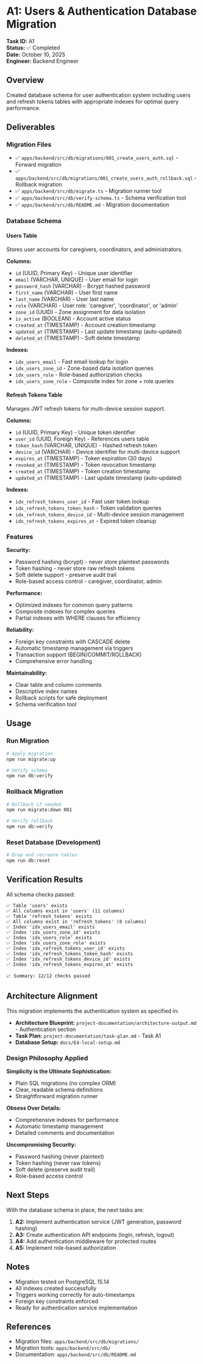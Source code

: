 # A1: Users & Authentication Database Migration

**Task ID:** A1  
**Status:** ✅ Completed  
**Date:** October 10, 2025  
**Engineer:** Backend Engineer

## Overview

Created database schema for user authentication system including users and refresh tokens tables with appropriate indexes for optimal query performance.

## Deliverables

### Migration Files

- ✅ `apps/backend/src/db/migrations/001_create_users_auth.sql` - Forward migration
- ✅ `apps/backend/src/db/migrations/001_create_users_auth_rollback.sql` - Rollback migration
- ✅ `apps/backend/src/db/migrate.ts` - Migration runner tool
- ✅ `apps/backend/src/db/verify-schema.ts` - Schema verification tool
- ✅ `apps/backend/src/db/README.md` - Migration documentation

### Database Schema

#### Users Table

Stores user accounts for caregivers, coordinators, and administrators.

**Columns:**

- `id` (UUID, Primary Key) - Unique user identifier
- `email` (VARCHAR, UNIQUE) - User email for login
- `password_hash` (VARCHAR) - Bcrypt hashed password
- `first_name` (VARCHAR) - User first name
- `last_name` (VARCHAR) - User last name
- `role` (VARCHAR) - User role: 'caregiver', 'coordinator', or 'admin'
- `zone_id` (UUID) - Zone assignment for data isolation
- `is_active` (BOOLEAN) - Account active status
- `created_at` (TIMESTAMP) - Account creation timestamp
- `updated_at` (TIMESTAMP) - Last update timestamp (auto-updated)
- `deleted_at` (TIMESTAMP) - Soft delete timestamp

**Indexes:**

- `idx_users_email` - Fast email lookup for login
- `idx_users_zone_id` - Zone-based data isolation queries
- `idx_users_role` - Role-based authorization checks
- `idx_users_zone_role` - Composite index for zone + role queries

#### Refresh Tokens Table

Manages JWT refresh tokens for multi-device session support.

**Columns:**

- `id` (UUID, Primary Key) - Unique token identifier
- `user_id` (UUID, Foreign Key) - References users table
- `token_hash` (VARCHAR, UNIQUE) - Hashed refresh token
- `device_id` (VARCHAR) - Device identifier for multi-device support
- `expires_at` (TIMESTAMP) - Token expiration (30 days)
- `revoked_at` (TIMESTAMP) - Token revocation timestamp
- `created_at` (TIMESTAMP) - Token creation timestamp
- `updated_at` (TIMESTAMP) - Last update timestamp (auto-updated)

**Indexes:**

- `idx_refresh_tokens_user_id` - Fast user token lookup
- `idx_refresh_tokens_token_hash` - Token validation queries
- `idx_refresh_tokens_device_id` - Multi-device session management
- `idx_refresh_tokens_expires_at` - Expired token cleanup

### Features

**Security:**

- Password hashing (bcrypt) - never store plaintext passwords
- Token hashing - never store raw refresh tokens
- Soft delete support - preserve audit trail
- Role-based access control - caregiver, coordinator, admin

**Performance:**

- Optimized indexes for common query patterns
- Composite indexes for complex queries
- Partial indexes with WHERE clauses for efficiency

**Reliability:**

- Foreign key constraints with CASCADE delete
- Automatic timestamp management via triggers
- Transaction support (BEGIN/COMMIT/ROLLBACK)
- Comprehensive error handling

**Maintainability:**

- Clear table and column comments
- Descriptive index names
- Rollback scripts for safe deployment
- Schema verification tool

## Usage

### Run Migration

```bash
# Apply migration
npm run migrate:up

# Verify schema
npm run db:verify
```

### Rollback Migration

```bash
# Rollback if needed
npm run migrate:down 001

# Verify rollback
npm run db:verify
```

### Reset Database (Development)

```bash
# Drop and recreate tables
npm run db:reset
```

## Verification Results

All schema checks passed:

```
✅ Table 'users' exists
✅ All columns exist in 'users' (11 columns)
✅ Table 'refresh_tokens' exists
✅ All columns exist in 'refresh_tokens' (8 columns)
✅ Index 'idx_users_email' exists
✅ Index 'idx_users_zone_id' exists
✅ Index 'idx_users_role' exists
✅ Index 'idx_users_zone_role' exists
✅ Index 'idx_refresh_tokens_user_id' exists
✅ Index 'idx_refresh_tokens_token_hash' exists
✅ Index 'idx_refresh_tokens_device_id' exists
✅ Index 'idx_refresh_tokens_expires_at' exists

📈 Summary: 12/12 checks passed
```

## Architecture Alignment

This migration implements the authentication system as specified in:

- **Architecture Blueprint:** `project-documentation/architecture-output.md` - Authentication section
- **Task Plan:** `project-documentation/task-plan.md` - Task A1
- **Database Setup:** `docs/E4-local-setup.md`

### Design Philosophy Applied

**Simplicity is the Ultimate Sophistication:**

- Plain SQL migrations (no complex ORM)
- Clear, readable schema definitions
- Straightforward migration runner

**Obsess Over Details:**

- Comprehensive indexes for performance
- Automatic timestamp management
- Detailed comments and documentation

**Uncompromising Security:**

- Password hashing (never plaintext)
- Token hashing (never raw tokens)
- Soft delete (preserve audit trail)
- Role-based access control

## Next Steps

With the database schema in place, the next tasks are:

1. **A2:** Implement authentication service (JWT generation, password hashing)
2. **A3:** Create authentication API endpoints (login, refresh, logout)
3. **A4:** Add authentication middleware for protected routes
4. **A5:** Implement role-based authorization

## Notes

- Migration tested on PostgreSQL 15.14
- All indexes created successfully
- Triggers working correctly for auto-timestamps
- Foreign key constraints enforced
- Ready for authentication service implementation

## References

- Migration files: `apps/backend/src/db/migrations/`
- Migration tools: `apps/backend/src/db/`
- Documentation: `apps/backend/src/db/README.md`
